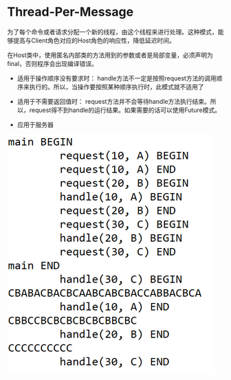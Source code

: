# Thread-Per-Message 
为了每个命令或者请求分配一个新的线程，由这个线程来进行处理。这种模式，能够提高与Client角色对应的Host角色的响应性，降低延迟时间。

在Host类中，使用匿名内部类的方法用到的参数或者是局部变量，必须声明为final，否则程序会出现编译错误。


+ 适用于操作顺序没有要求时：
handle方法不一定是按照request方法的调用顺序来执行的。所以，当操作要按照某种顺序执行时，此模式就不适用了

+ 适用于不需要返回值时：
request方法并不会等待handle方法执行结束。所以，request得不到handle的运行结果。如果需要的话可以使用Future模式。

+ 应用于服务器

![](Java/MultipleThreads_and_Sockets/Multi_Threads_Mode/7_Thread_Per_Message/dict/request_and_handle.png)
